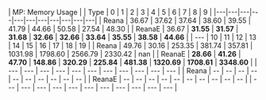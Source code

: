 | MP: Memory Usage |
| Type | 0 | 1 | 2 | 3 | 4 | 5 | 6 | 7 | 8 | 9 |
|---|---|---|---|---|---|---|---|---|---|---|
| Reana | 36.67 | 37.62 | 37.64 | 38.60 | 39.55 | 41.79 | 44.66 | 50.58 | 27.54 | 48.30 |
| ReanaE | 36.67 | **31.55** | **31.57** | **31.68** | **32.66** | **32.66** | **33.64** | **35.55** | **38.58** | **44.66** |
| --- | 10 | 11 | 12 | 13 | 14 | 15 | 16 | 17 | 18 | 19 |
| Reana | 49.76 | 30.16 | 253.35 | 381.74 | 357.81 | 1031.98 | 1798.60 | 2566.79 | 2330.42 | nan |
| ReanaE | **28.66** | **41.26** | **47.70** | **148.86** | **320.29** | **225.84** | **481.38** | **1320.69** | **1708.61** | **3348.60** |
| --- | --- | --- | --- | --- | --- | --- | --- | --- | --- | --- |
| Reana | -- | -- | -- | -- | -- | -- | -- | -- | -- | -- |
| ReanaE | -- | -- | -- | -- | -- | -- | -- | -- | -- | -- |
| --- | --- | --- | --- | --- | --- | --- | --- | --- | --- | --- |

